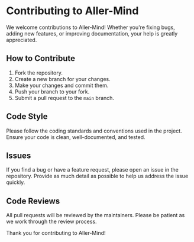# Contributing to Aller-Mind

We welcome contributions to Aller-Mind! Whether you're fixing bugs, adding new features, or improving documentation, your help is greatly appreciated.

## How to Contribute
1. Fork the repository.
2. Create a new branch for your changes.
3. Make your changes and commit them.
4. Push your branch to your fork.
5. Submit a pull request to the `main` branch.

## Code Style
Please follow the coding standards and conventions used in the project. Ensure your code is clean, well-documented, and tested.

## Issues
If you find a bug or have a feature request, please open an issue in the repository. Provide as much detail as possible to help us address the issue quickly.

## Code Reviews
All pull requests will be reviewed by the maintainers. Please be patient as we work through the review process.

Thank you for contributing to Aller-Mind!
